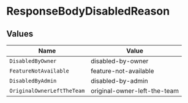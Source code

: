 # ResponseBodyDisabledReason


## Values

| Name                         | Value                        |
| ---------------------------- | ---------------------------- |
| `DisabledByOwner`            | disabled-by-owner            |
| `FeatureNotAvailable`        | feature-not-available        |
| `DisabledByAdmin`            | disabled-by-admin            |
| `OriginalOwnerLeftTheTeam`   | original-owner-left-the-team |
